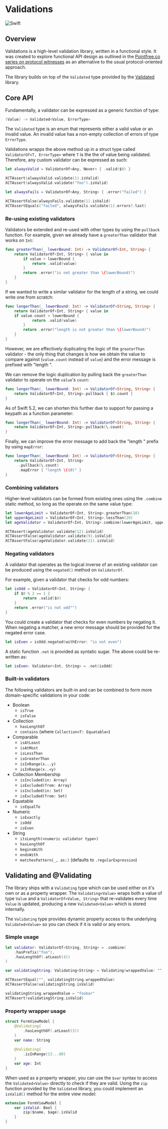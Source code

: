 # Validations

![Swift](https://github.com/lukeredpath/swift-validations/workflows/Swift/badge.svg)

## Overview

Validations is a high-level validation library, written in a functional style. It was created to explore functional API design as outlined in the [Pointfree.co series on protocol witnesses](https://www.pointfree.co/collections/protocol-witnesses) as an alternative to the usual protocol-oriented approach. 

The library builds on top of the `Validated` type provided by the [Validated](https://github.com/pointfreeco/swift-validated) library.

## Core API

Fundamentally, a validator can be expressed as a generic function of type:

```swift
(Value) -> Validated<Value, ErrorType>
```

The `Validated` type is an enum that represents either a valid value or an invalid value. An invalid value has a non-empty collection of errors of type `ErrorType`.

Validations wrapps the above method up in a struct type called `ValidatorOf<T, ErrorType>` where `T` is the the of value being validated. Therefore, any custom validator can be expressed as such:

```swift
let alwaysValid = ValidatorOf<Any, Never> { .valid($0) }

XCTAssert(alwaysValid.validate(1).isValid)
XCTAssert(alwaysValid.validate("foo").isValid)

let alwaysFails = ValidatorOf<Any, String> { .error("failed") }

XCTAssertFalse(alwaysFails.validate(1).isValid)
XCTAssertEquals("failed", alwaysFails.validate(1).errors?.last)
```

### Re-using existing validators

Validators be extended and re-used with other types by using the `pullback` function. For example, given we already have a `greaterThan` validator that works on `Int`:

```swift
func greaterThan(_ lowerBound: Int) -> ValidatorOf<Int, String> {
    return ValidatorOf<Int, String> { value in 
        if value > lowerBound {
            return .valid(value)
        }
        return .error("is not greater than \(lowerBound)")
    }
}
```

If we wanted to write a similar validator for the length of a string, we could write one from scratch:

```swift
func longerThan(_ lowerBound: Int) -> ValidatorOf<String, String> {
    return ValidatorOf<Int, String> { value in 
    if value.count > lowerBound {
            return .valid(value)
        }
        return .error("length is not greater than \(lowerBound)")
    }
}
```

However, we are effectively duplicating the logic of the `greaterThan` validator - the only thing that changes is how we obtain the value to compare against (`value.count` instead of `value`) and the error message is prefixed with "length ".

We can remove the logic duplication by pulling back the `greaterThan` validator to operate on the `value`'s `count`:

```swift
func longerThan(_ lowerBound: Int) -> ValidatorOf<String, String> {
    return ValidatorOf<Int, String>.pullback { $0.count }
}
```

As of Swift 5.2, we can shorten this further due to support for passing a keypath as a function parameter:

```swift
func longerThan(_ lowerBound: Int) -> ValidatorOf<String, String> {
    return ValidatorOf<Int, String>.pullback(\.count)
}
```

Finally, we can improve the error message to add back the "length " prefix by using `mapError`:

```swift
func longerThan(_ lowerBound: Int) -> ValidatorOf<String, String> {
    return ValidatorOf<Int, String>
      .pullback(\.count)
      .mapError { "length \($0)" }
}
```

### Combining validators

Higher-level validators can be formed from existing ones using the `.combine` static method, so long as the operate on the same value type:

```swift
let lowerAgeLimit = ValidatorOf<Int, String>.greaterThan(10)
let upperAgeLimit = ValidatorOf<Int, String>.lessThan(20)
let ageValidator = ValidatorOf<Int, String>.combine(lowerAgeLimit, upperAgeLimit)

XCTAssert(ageValidator.validate(12).isValid)
XCTAssertFalse(ageValidator.validate(9).isValid)
XCTAssertFalse(ageValidator.validate(21).isValid)
```

### Negating validators

A validator that operates as the logical inverse of an existing validator can be produced using the `negated()` method on `ValidatorOf`.

For example, given a validator that checks for odd numbers:

```swift
let isOdd = ValidatorOf<Int, String> { 
    if $0 % 2 == 1 { 
        return .valid($0)
    }
    return .error("is not odd"")
}
```

You could create a validator that checks for even numbers by negating it. When negating a matcher, a new error message should be provided for the negated error case.

```swift
let isEven = isOdd.negated(withError: "is not even")
```

A static function `.not` is provided as syntatic sugar. The above could be re-written as:

```swift
let isEven: Validator<Int, String> = .not(isOdd)
```

### Built-in validators

The following validators are built-in and can be combined to form more domain-specific validations in your code:

* Boolean
    - `isTrue`
    - `isFalse`
* Collection
    - `hasLengthOf`
    - `contains` (where `Collection<T: Equatable>`)
* Comparable
    - `isAtLeast`
    - `isAtMost`
    - `isLessThan`
    - `isGreaterThan`
    - `isInRange(x...y)`
    - `isInRange(x..<y)`
* Collection Membership
    - `isIncluded(in: Array)`
    - `isExcluded(from: Array)`
    - `isIncluded(in: Set)`
    - `isExcluded(from: Set)`
* Equatable
    - `isEqualTo`
* Numeric
    - `isExactly`
    - `isOdd`
    - `isEven`
* String
    - `itsLength(<numeric validator type>)`
    - `hasLengthOf`
    - `beginsWith`
    - `endsWith`
    - `matchesPattern(_, as:)` (defaults to `.regularExpression`)

## Validating and @Validating

The library ships with a `Validating` type which can be used either on it's own or as a property wrapper. The `Validating<Value>` wraps both a value of type `Value` and a `ValidatorOf<Value, String>` that re-validates every time `Value` is updated, producing a new `Validated<Value>` which is stored internally. 

The `Validating` type provides dynamic property access to the underlying `Validated<Value>` so you can check if it is valid or any errors.

### Simple usage

```swift
let validator: ValidatorOf<String, String> = .combine(
    .hasPrefix("foo"), 
    .hasLengthOf(.atLeast(4))
)

var validatingString: Validating<String> = Validating(wrappedValue: "", validator: validator)

XCTAssertEqual("", validatingString.wrappedValue)
XCTAssertFalse(validatingString.isValid)

validatingString.wrappedValue = "foobar"
XCTAssert(validatingString.isValid)
```

### Property wrapper usage

```swift
struct FormViewModel {
    @Validating(
        .hasLengthOf(.atLeast(3))
    )
    var name: String
    
    @Validating(
        .isInRange(13...80)
    )
    var age: Int
}
```
When used as a property wrapper, you can use the `$var` syntax to access the `Validated<Value>` directly to check if they are valid. Using the `zip` function provided by the `Validated` library, you could implement an `isValid()` method for the entire view model:

```swift
extension FormViewModel {
    var isValid: Bool {
        zip($name, $age).isValid
    }
}
```
